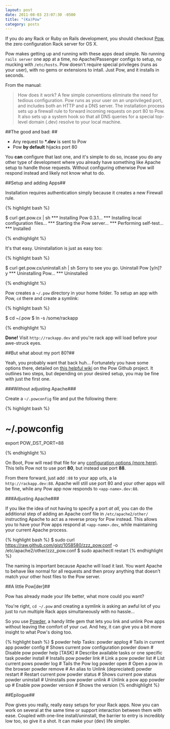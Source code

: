 ```yaml
---
layout: post
date: 2011-08-03 23:07:30 -0500
title: "(Ka)Pow"
category: posts
---
```


If you do any Rack or Ruby on Rails development, you should checkout
[Pow][1], the zero configuration Rack server for OS X. 

Pow makes getting up and running with these apps dead simple.  No running `rails server`
one app at a time, no Apache/Passenger configs to setup, no mucking with `/etc/hosts`.  Pow doesn't 
require special privileges (runs as your user), with no gems or
extensions to intall.  Just Pow, and it installs in seconds.

From the manual:

>How does it work? A few simple conventions eliminate the need for tedious configuration. Pow runs as your user on an unprivileged port, and includes both an HTTP and a DNS server. The installation process sets up a firewall rule to forward incoming requests on port 80 to Pow. It also sets up a system hook so that all DNS queries for a special top-level domain (.dev) resolve to your local machine.


##The good and bad: ##

- Any request to **\*.dev** is sent to Pow
- Pow **by default** hijacks port 80

You **can** configure that last one, and it's simple to do so, incase you do any other type of development where you already have something like Apache setup to handle those requests. Without configuring otherwise Pow will respond instead and likely not know what to do.


##Setup and adding Apps##

Installation requires authentication simply because it creates a new
Firewall rule.

{% highlight bash %}

$ curl get.pow.cx | sh
*** Installing Pow 0.3.1...
*** Installing local configuration files...
*** Starting the Pow server...
*** Performing self-test...
*** Installed

{% endhighlight %}

It's that easy. Uninstallation is just as easy too:

{% highlight bash %}

$ curl get.pow.cx/uninstall.sh | sh
Sorry to see you go. Uninstall Pow [y/n]? y
*** Uninstalling Pow...
*** Uninstalled

{% endhighlight %}

Pow creates a `~/.pow` directory in your home folder. To setup an app
with Pow, `cd` there and create a symlink:

{% highlight bash %}

$ cd ~/.pow
$ ln -s /some/rackapp

{% endhighlight %}

**Done!**  Visit `http://rackapp.dev` and you're rack app will load
before your awe-struck eyes.

##But what about my port 80?##

Yeah, you probably want that back huh...
Fortunately you have some options there, detailed on [this helpful wiki][2] on
the Pow Github project. It outlines two steps, but depending on your
desired setup, you may be fine with just the first one.

###Without adjusting Apache###

Create a `~/.powconfig` file and put the following there:

{% highlight bash %}
# ~/.powconfig
export POW_DST_PORT=88

{% endhighlight %}

On Boot, Pow will read that file for any [configuration options (more
here)][4]. This tells Pow not to use port **80**, but instead use
port **88**.

From there forward, just add `:88` to your app urls, a la
`http://rackapp.dev:88`. Apache will still use port 80 and your other
apps will be fine, while any Pow app now responds to
`<app-name>.dev:88`.


###Adjusting Apache###

If you like the idea of not having to specify a port _at all_, you can
do the additional step of adding an Apache conf file in
`/etc/apache2/other/` instructing Apache to act as a reverse proxy for
Pow instead.  This allows you to have your Pow apps respond at
`<app-name>.dev`, while maintaining your current Apache process.

{% highlight bash %}
$ sudo curl https://raw.github.com/gist/1058580/zzz_pow.conf -o /etc/apache2/other/zzz_pow.conf
$ sudo apachectl restart
{% endhighlight %}

The naming is important because Apache will load it last. You want Apache to behave like normal for all
requests and then proxy anything that doesn't match your other host files to the Pow server.  

##A little Pow[der]##

Pow has already made your life better, what more could you want?  

You're right, `cd ~/.pow` and creating a symlink _is_ asking an awful lot of you just to run multiple Rack apps simultaneously with no hassle...

So you use [Powder][3], a handy little gem that lets you link and unlink Pow apps without
leaving the comfort of your `cwd`. And hey, it can give you a bit more insight to what Pow's doing too.

{% highlight bash %}
$ powder help
Tasks:
  powder applog       # Tails in current app
  powder config       # Shows current pow configuration
  powder down         # Disable pow
  powder help [TASK]  # Describe available tasks or one specific task
  powder install      # Installs pow
  powder link         # Link a pow
  powder list         # List current pows
  powder log          # Tails the Pow log
  powder open         # Open a pow in the browser
  powder remove       # An alias to Unlink (depreciated)
  powder restart      # Restart current pow
  powder status       # Shows current pow status
  powder uninstall    # Uninstalls pow
  powder unlink       # Unlink a pow app
  powder up           # Enable pow
  powder version      # Shows the version
{% endhighlight %}

##Epilogue##

Pow gives you really, really easy setups for your Rack apps.  Now you
can work on several at the same time or support interaction between
them with ease. Coupled with one-line install/uninstall, the barrier to entry is
incredibly low too, so give it a shot. It can make your (dev) life
simpler.  

[1]: http://pow.cx/
[2]: https://github.com/37signals/pow/wiki/Running-Pow-with-Apache
[3]: https://github.com/Rodreegez/powder
[4]: http://pow.cx/docs/configuration.html
